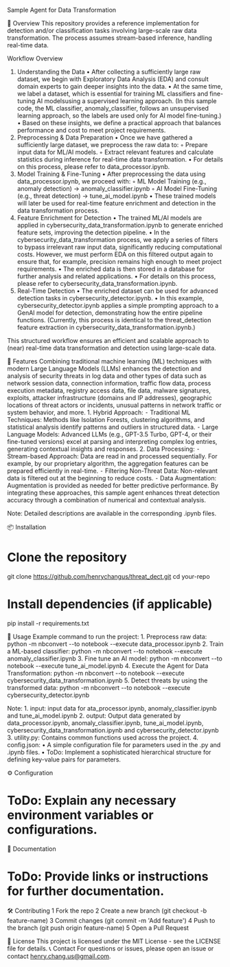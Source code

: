 Sample Agent for Data Transformation

📌 Overview
This repository provides a reference implementation for detection and/or classification tasks involving large-scale raw data transformation. The process assumes stream-based inference, handling real-time data.

Workflow Overview
1. Understanding the Data
	•	After collecting a sufficiently large raw dataset, we begin with Exploratory Data Analysis (EDA) and consult domain experts to gain deeper insights into the data.
	•	At the same time, we label a dataset, which is essential for training ML classifiers and fine-tuning AI modelsusing a supervised learning approach. (In this sample code, the ML classifier, anomaly_classifier, follows an unsupervised learning approach, so the labels are used only for AI model fine-tuning.)
	•	Based on these insights, we define a practical approach that balances performance and cost to meet project requirements.
2. Preprocessing & Data Preparation
	•	Once we have gathered a sufficiently large dataset, we preprocess the raw data to:
	◦	Prepare input data for ML/AI models.
	◦	Extract relevant features and calculate statistics during inference for real-time data transformation.
	•	For details on this process, please refer to data_processor.ipynb.
3. Model Training & Fine-Tuning
	•	After preprocessing the data using data_processor.ipynb, we proceed with:
	◦	ML Model Training (e.g., anomaly detection) → anomaly_classifier.ipynb
	◦	AI Model Fine-Tuning (e.g., threat detection) → tune_ai_model.ipynb
	•	These trained models will later be used for real-time feature enrichment and detection in the data transformation process.
4. Feature Enrichment for Detection
	•	The trained ML/AI models are applied in cybersecurity_data_transformation.ipynb to generate enriched feature sets, improving the detection pipeline.
	•	In the cybersecurity_data_transformation process, we apply a series of filters to bypass irrelevant raw input data, significantly reducing computational costs. However, we must perform EDA on this filtered output again to ensure that, for example, precision remains high enough to meet project requirements.
	•	The enriched data is then stored in a database for further analysis and related applications.
	•	For details on this process, please refer to cybersecurity_data_transformation.ipynb.
5. Real-Time Detection
	•	The enriched dataset can be used for advanced detection tasks in cybersecurity_detector.ipynb.
	•	In this example, cybersecurity_detector.ipynb applies a simple prompting approach to a GenAI model for detection, demonstrating how the entire pipeline functions. (Currently, this process is identical to the threat_detection feature extraction in cybersecurity_data_transformation.ipynb.)

This structured workflow ensures an efficient and scalable approach to (near) real-time data transformation and detection using large-scale data.

🚀 Features
Combining traditional machine learning (ML) techniques with modern Large Language Models (LLMs) 
enhances the detection and analysis of security threats in log data and other types of data 
such as network session data, connection information, traffic flow data, process execution metadata, 
registry access data, file data, malware signatures, exploits, attacker infrastructure 
(domains and IP addresses), geographic locations of threat actors or incidents, unusual patterns 
in network traffic or system behavior, and more.
	1. Hybrid Approach:
	⁃	Traditional ML Techniques: 
		Methods like Isolation Forests, clustering algorithms, and statistical analysis identify 
		patterns and outliers in structured data.
	⁃	Large Language Models: 
		Advanced LLMs (e.g., GPT-3.5 Turbo, GPT-4, or their fine-tuned versions) excel at parsing 
        		and interpreting complex log entries, generating contextual insights and responses.
  2. Data Processing:
	⁃	Stream-based Approach:
        		Data are read in and processed sequentially. For example, by our proprietary algorithm, 
        		the aggregation features can be prepared efficiently in real-time.
	⁃	Filtering Non-Threat Data: 
        		Non-relevant data is filtered out at the beginning to reduce costs.
	⁃	Data Augmentation: 
        		Augmentation is provided as needed for better predictive performance.
By integrating these approaches, this sample agent enhances threat detection accuracy through a combination of numerical and contextual analysis. 

Note: 
	Detailed descriptions are available in the corresponding .ipynb files.

📦 Installation
# Clone the repository
git clone https://github.com/henrychangus/threat_dect.git
cd your-repo

# Install dependencies (if applicable)
pip install -r requirements.txt

🚀 Usage
Example command to run the project:
	1.	Preprocess raw data:
	python -m nbconvert --to notebook --execute data_processor.ipynb
	2.	Train a ML-based classifier:
	python -m nbconvert --to notebook --execute anomaly_classifier.ipynb
	3.	Fine tune an AI model:
	python -m nbconvert --to notebook --execute tune_ai_model.ipynb
	4.	Execute the Agent for Data Transformation:
	python -m nbconvert --to notebook --execute cybersecurity_data_transformation.ipynb
	5.	Detect threats by using the transformed data:
	python -m nbconvert --to notebook --execute cybersecurity_detector.ipynb

Note:
	1.	input: 
	input data for ata_processor.ipynb, anomaly_classifier.ipynb and tune_ai_model.ipynb
	2.	output: 
	Output data generated by data_processor.ipynb,  anomaly_classifier.ipynb, tune_ai_model.ipynb, cybersecurity_data_transformation.ipynb and cybersecurity_detector.ipynb
	3.	utility.py:
	  Contains common functions used across the project.
	4. config.json:
	•	A simple configuration file for parameters used in the .py and .ipynb files. 
	•	ToDo: Implement a sophisticated hierarchical structure for defining key-value pairs for parameters.

⚙️ Configuration
# ToDo: Explain any necessary environment variables or configurations.

📖 Documentation
# ToDo: Provide links or instructions for further documentation.
🛠️ Contributing
	1	Fork the repo
	2	Create a new branch (git checkout -b feature-name)
	3	Commit changes (git commit -m 'Add feature')
	4	Push to the branch (git push origin feature-name)
	5	Open a Pull Request
 
📜 License
This project is licensed under the MIT License - see the LICENSE file for details.
📞 Contact
For questions or issues, please open an issue or contact henry.chang.us@gmail.com.
